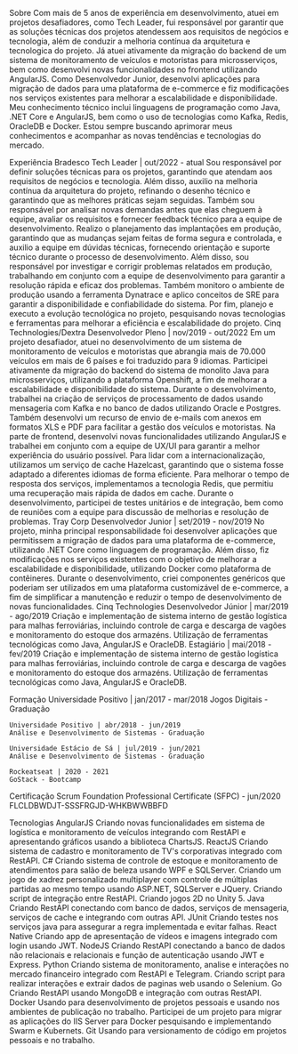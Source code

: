 Sobre
	Com mais de 5 anos de experiência em desenvolvimento, atuei em projetos desafiadores, como Tech Leader, fui responsável por garantir que as soluções técnicas dos projetos atendessem aos requisitos de negócios e tecnologia, além de conduzir a melhoria contínua da arquitetura e tecnologica do projeto. Já atuei ativamente da migração do backend de um sistema de monitoramento de veículos e motoristas para microsserviços, bem como desenvolvi novas funcionalidades no frontend utilizando AngularJS. Como Desenvolvedor Junior, desenvolvi aplicações para migração de dados para uma plataforma de e-commerce e fiz modificações nos serviços existentes para melhorar a escalabilidade e disponibilidade. Meu conhecimento técnico inclui linguagens de programação como Java, .NET Core e AngularJS, bem como o uso de tecnologias como Kafka, Redis, OracleDB e Docker. Estou sempre buscando aprimorar meus conhecimentos e acompanhar as novas tendências e tecnologias do mercado.

Experiência
	Bradesco 
		Tech Leader | out/2022 - atual
			Sou responsável por definir soluções técnicas para os projetos, garantindo que atendam aos requisitos de negócios e tecnologia. Além disso, auxilio na melhoria contínua da arquitetura do projeto, refinando o desenho técnico e garantindo que as melhores práticas sejam seguidas. Também sou responsável por analisar novas demandas antes que elas cheguem à equipe, avaliar os requisitos e fornecer feedback técnico para a equipe de desenvolvimento. Realizo o planejamento das implantações em produção, garantindo que as mudanças sejam feitas de forma segura e controlada, e auxilio a equipe em dúvidas técnicas, fornecendo orientação e suporte técnico durante o processo de desenvolvimento. Além disso, sou responsável por investigar e corrigir problemas relatados em produção, trabalhando em conjunto com a equipe de desenvolvimento para garantir a resolução rápida e eficaz dos problemas. Também monitoro o ambiente de produção usando a ferramenta Dynatrace e aplico conceitos de SRE para garantir a disponibilidade e confiabilidade do sistema. Por fim, planejo e executo a evolução tecnológica no projeto, pesquisando novas tecnologias e ferramentas para melhorar a eficiência e escalabilidade do projeto.
	Cinq Technologies/Dextra
		Desenvolvedor Pleno | nov/2019 - out/2022
			Em um projeto desafiador, atuei no desenvolvimento de um sistema de monitoramento de veículos e motoristas que abrangia mais de 70.000 veículos em mais de 6 países e foi traduzido para 9 idiomas. Participei ativamente da migração do backend do sistema de monolito Java para microsserviços, utilizando a plataforma Openshift, a fim de melhorar a escalabilidade e disponibilidade do sistema.
			Durante o desenvolvimento, trabalhei na criação de serviços de processamento de dados usando mensageria com Kafka e no banco de dados utilizando Oracle e Postgres. Também desenvolvi um recurso de envio de e-mails com anexos em formatos XLS e PDF para facilitar a gestão dos veículos e motoristas.
			Na parte de frontend, desenvolvi novas funcionalidades utilizando AngularJS e trabalhei em conjunto com a equipe de UX/UI para garantir a melhor experiência do usuário possível. Para lidar com a internacionalização, utilizamos um serviço de cache Hazelcast, garantindo que o sistema fosse adaptado a diferentes idiomas de forma eficiente.
			Para melhorar o tempo de resposta dos serviços, implementamos a tecnologia Redis, que permitiu uma recuperação mais rápida de dados em cache. Durante o desenvolvimento, participei de testes unitários e de integração, bem como de reuniões com a equipe para discussão de melhorias e resolução de problemas.
	Tray Corp
		Desenvolvedor Junior | set/2019 - nov/2019
			No projeto, minha principal responsabilidade foi desenvolver aplicações que permitissem a migração de dados para uma plataforma de e-commerce, utilizando .NET Core como linguagem de programação. Além disso, fiz modificações nos serviços existentes com o objetivo de melhorar a escalabilidade e disponibilidade, utilizando Docker como plataforma de contêineres.
			Durante o desenvolvimento, criei componentes genéricos que poderiam ser utilizados em uma plataforma customizável de e-commerce, a fim de simplificar a manutenção e reduzir o tempo de desenvolvimento de novas funcionalidades.
	Cinq Technologies
		Desenvolvedor Júnior | mar/2019 - ago/2019
			Criação e implementação de sistema interno de gestão logística para malhas ferroviárias, incluindo controle de carga e descarga de vagões e monitoramento do estoque dos armazéns. Utilização de ferramentas tecnológicas como Java, AngularJS e OracleDB.
		Estagiário | mai/2018 - fev/2019
			Criação e implementação de sistema interno de gestão logística para malhas ferroviárias, incluindo controle de carga e descarga de vagões e monitoramento do estoque dos armazéns. Utilização de ferramentas tecnológicas como Java, AngularJS e OracleDB.

Formação
	Universidade Positivo | jan/2017 - mar/2018
	Jogos Digitais - Graduação

	Universidade Positivo | abr/2018 - jun/2019
	Análise e Desenvolvimento de Sistemas - Graduação

	Universidade Estácio de Sá | jul/2019 - jun/2021
	Análise e Desenvolvimento de Sistemas - Graduação

	Rockeatseat | 2020 - 2021
	GoStack - Bootcamp

Certificação
	Scrum Foundation Professional Certificate (SFPC) - jun/2020
	FLCLDBWDJT-SSSFRGJD-WHKBWWBBFD

Tecnologias
	AngularJS
		Criando novas funcionalidades em sistema de logística e monitoramento de veículos integrando com RestAPI e apresentando gráficos usando a biblioteca ChartsJS.
	ReactJS
		Criando sistema de cadastro e monitoramento de TV's corporativas integrado com RestAPI.
	C#
		Criando sistema de controle de estoque e monitoramento de atendimentos para salão de beleza usando WPF e SQLServer.
		Criando um jogo de xadrez personalizado multiplayer com controle de múltiplas partidas ao mesmo tempo usando ASP.NET, SQLServer e JQuery.
		Criando script de integração entre RestAPI.
		Criando jogos 2D no Unity 5.
	Java
		Criando RestAPI conectando com banco de dados, serviços de mensageria, serviços de cache e integrando com outras API.
	JUnit
		Criando testes nos serviços java para assegurar a regra implementada e evitar falhas.
	React Native
		Criando app de apresentação de vídeos e imagens integrado com login usando JWT.
	NodeJS
		Criando RestAPI conectando a banco de dados não relacionais e relacionais e função de autenticação usando JWT e Express.
	Python
		Criando sistema de monitoramento, analise e interações no mercado financeiro integrado com RestAPI e Telegram.
		Criando script para realizar interações e extrair dados de paginas web usando o Selenium.
	Go
		Criando RestAPI usando MongoDB e integração com outras RestAPI.
	Docker
		Usando para desenvolvimento de projetos pessoais e usando nos ambientes de publicação no trabalho.
		Participei de um projeto para migrar as aplicações do IIS Server para Docker pesquisando e implementando Swarm e Kubernets.
	Git
		Usando para versionamento de código em projetos pessoais e no trabalho.